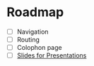# Roadmap

- [ ] Navigation
- [ ] Routing
- [ ] Colophon page
- [ ] [Slides for Presentations](/slides)
